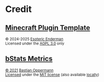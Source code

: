 # Credit

## [Minecraft Plugin Template][template]

<sup>&copy; 2024-2025 [Esoteric Enderman][template-author]</sup>\
<sup>Licensed under the [AGPL 3.0][template-license] only</sup>

## [bStats Metrics][bstats-metrics]

<sup>[&copy; 2021][bstats-metrics-copyright] [Bastian Oppermann][bstats-metrics-author]</sup>\
<sup>[Licensed][bstats-metrics-copyright-statement] under the [MIT license][bstats-metrics-license] (also available [locally][bstats-metrics-license-local])

<!-- Link aliases -->

<!-- Credits -->

[template]: https://github.com/esoterictemplates/minecraft-plugin-template
[template-author]: https://enderman.dev
[template-license]: /LICENSE

[bstats-metrics]: https://github.com/Bastian/bstats-metrics/tree/67684dd731dd9cbbf24d1170297a29ede7e1436d
[bstats-metrics-copyright]: https://github.com/Bastian/bstats-metrics/blob/67684dd731dd9cbbf24d1170297a29ede7e1436d/LICENSE#L3
[bstats-metrics-author]: https://github.com/Bastian
[bstats-metrics-copyright-statement]: https://github.com/Bastian/bstats-metrics/tree/67684dd731dd9cbbf24d1170297a29ede7e1436d?tab=License-1-ov-file
[bstats-metrics-license]: https://github.com/Bastian/bstats-metrics/blob/67684dd731dd9cbbf24d1170297a29ede7e1436d/LICENSE
[bstats-metrics-license-local]: ./assets/text/licenses/LICENSE-MIT

